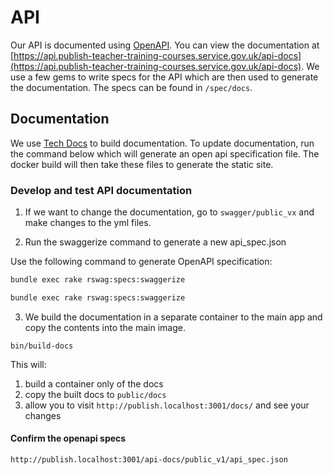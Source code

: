 # API

Our API is documented using [OpenAPI](https://swagger.io/specification/). You can view the documentation at [https://api.publish-teacher-training-courses.service.gov.uk/api-docs](https://api.publish-teacher-training-courses.service.gov.uk/api-docs). We use a few gems to write specs for the API which are then used to generate the documentation. The specs can be found in `/spec/docs`.

## Documentation

We use [Tech Docs](https://github.com/alphagov/tech-docs-gem) to build documentation. To update documentation, run the command below which will generate an open api specification file. The docker build will then take these files to generate the static site.


### Develop and test API documentation


1. If we want to change the documentation, go to `swagger/public_vx` and make changes to the yml files.

2. Run the swaggerize command to generate a new api_spec.json

Use the following command to generate OpenAPI specification:

```sh
bundle exec rake rswag:specs:swaggerize
```
```sh
bundle exec rake rswag:specs:swaggerize
```

3. We build the documentation in a separate container to the main app and copy the contents into the main image.


```shell
bin/build-docs
```

This will:

1. build a container only of the docs
2. copy the built docs to `public/docs`
3. allow you to visit `http://publish.localhost:3001/docs/` and see your changes

#### Confirm the openapi specs

    http://publish.localhost:3001/api-docs/public_v1/api_spec.json

